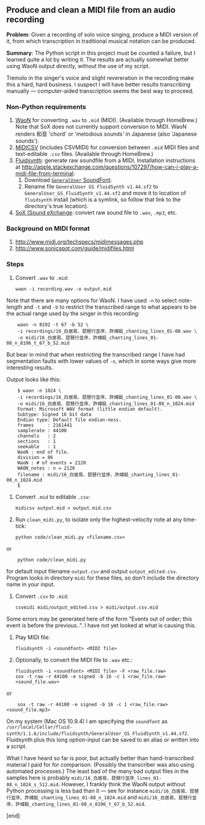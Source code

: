 ## Produce and clean a MIDI file from an audio recording

**Problem**: Given a recording of solo voice singing, produce a MIDI version of it, from which transcription in traditional musical notation can be produced.

**Summary**: The Python script in this project must be counted a failure, but I learned quite a lot by writing it. The results are actually somewhat better using WaoN output directly, without the use of my script.

Tremolo in the singer's voice and slight revereration in the recording make this a hard, hard business. I suspect I will have better results transcribing manually — computer-aided transcription seems the best way to proceed.

### Non-Python requirements

 1. [WaoN](https://github.com/kichiki/WaoN) for converting `.wav` to `.mid` (MIDI). (Available through HomeBrew.) Note that SoX does not currently support conversion to MIDI. WaoN renders 和音 'chord' or 'melodious sounds' in Japanese (also 'Japanese sounds').
 1. [MIDICSV](http://www.fourmilab.ch/webtools/midicsv/) (includes CSVMIDI) for conversion between `.mid` MIDI files and text-editable `.csv` files. (Available through HomeBrew.)
 1. [Fluidsynth](https://sourceforge.net/apps/trac/fluidsynth/): generate raw soundfile from a MIDI. Installation instructions at http://apple.stackexchange.com/questions/107297/how-can-i-play-a-midi-file-from-terminal:
     1. Download [`GeneralUser` SoundFont](http://www.schristiancollins.com/generaluser.php).
     1. Rename file `GeneralUser GS FluidSynth v1.44.sf2` to `GeneralUser_GS_FluidSynth_v1.44.sf2` and move it to location of `fluidsynth` install (which is a symlink, so follow that link to the directory's true location).
 1. [SoX (Sound eXchange](http://sox.sourceforge.net/): convert raw sound file to `.wav`, `.mp3`, etc.

### Background on MIDI format

 1. http://www.midi.org/techspecs/midimessages.php
 1. http://www.sonicspot.com/guide/midifiles.html

### Steps

 1. Convert `.wav` to `.mid`:

        waon -i recording.wav -o output.mid

   Note that there are many options for WaoN. I have used `-n` to select note-length and `-t` and `-b` to restrict the transcribed range to what appears to be the actual range used by the singer in this recording:

        waon -n 8192 -t 67 -b 52 \
        -i recordings/16_白居易、琵琶行並序、許禕娗_chanting_lines_01-08.wav \
        -o midi/16_白居易、琵琶行並序、許禕娗_chanting_lines_01-08_n_8196_t_67_b_52.mid

   But bear in mind that when restricting the transcribed range I have had segmentation faults with lower values of `-n`, which in some ways give more interesting results.
   
   Output looks like this:

        $ waon -n 1024 \
        -i recordings/16_白居易、琵琶行並序、許禕娗_chanting_lines_01-08.wav \
        -o midi/16_白居易、琵琶行並序、許禕娗_chanting_lines_01-08_n_1024.mid
        Format: Microsoft WAV format (little endian default).
        Subtype: Signed 16 bit data
        Endian type: Default file endian-ness.
        frames     : 2161441
        samplerate : 44100
        channels   : 2
        sections   : 1
        seekable   : 1
        WaoN : end of file.
        division = 86
        WaoN : # of events = 2120
        WAON_notes : n = 2120
        filename : midi/16_白居易、琵琶行並序、許禕娗_chanting_lines_01-08_n_1024.mid
        $ 

 1. Convert `.mid` to editable `.csv`:

        midicsv output.mid > output.mid.csv

 1. Run `clean_midi.py`, to isolate only the highest-velocity note at any time-tick:

        python code/clean_midi.py <filename.csv>

   or

        python code/clean_midi.py

   for default input filename `output.csv` and output `output_edited.csv`. Program looks in directory `midi` for these files, so don't include the directory name in your input.

 1. Convert `.csv` to `.mid`:
 
        csvmidi midi/output_edited.csv > midi/output.csv.mid

   Some errors may be generated here of the form "Events out of order; this event is before the previous..". I have not yet looked at what is causing this.

 1. Play MIDI file:

        fluidsynth -i <soundfont> <MIDI file>

 1. Optionally, to convert the MIDI file to `.wav` etc.:

        fluidsynth -i <soundfont> <MIDI file> -F <raw_file.raw>
        sox -t raw -r 44100 -e signed -b 16 -c 1 <raw_file.raw> <sound_file.wav>

   or

        sox -t raw -r 44100 -e signed -b 16 -c 1 <raw_file.raw> <sound_file.mp3>

   On my system (Mac OS 10.9.4) I am specifying the `soundfont` as `/usr/local/Cellar/fluid-synth/1.1.6/include/fluidsynth/GeneralUser_GS_FluidSynth_v1.44.sf2`. Fluidsynth plus this long option-input can be saved to an alias or written into a script.

What I have heard so far is poor, but actually better than hand-transcribed material I paid for for comparison. (Possibly the transcriber was also using automated processes.) The least bad of the many bad output files in the samples here is probably `midi/16_白居易、琵琶行並序_lines_01-08_n_1024_s_512.mid`. However, I frankly think the WaoN output without Python processing is less bad than it — see for instance `midi/16_白居易、琵琶行並序、許禕娗_chanting_lines_01-08_n_1024.mid` and `midi/16_白居易、琵琶行並序、許禕娗_chanting_lines_01-08_n_8196_t_67_b_52.mid`. 

[end]
